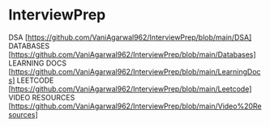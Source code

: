 # InterviewPrep

DSA [https://github.com/VaniAgarwal962/InterviewPrep/blob/main/DSA]
DATABASES [https://github.com/VaniAgarwal962/InterviewPrep/blob/main/Databases]
LEARNING DOCS [https://github.com/VaniAgarwal962/InterviewPrep/blob/main/LearningDocs]
LEETCODE [https://github.com/VaniAgarwal962/InterviewPrep/blob/main/Leetcode]
VIDEO RESOURCES [https://github.com/VaniAgarwal962/InterviewPrep/blob/main/Video%20Resources]
